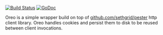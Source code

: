[![Build Status](https://travis-ci.org/coryb/oreo.svg?branch=master)](https://travis-ci.org/coryb/oreo)
[![GoDoc](https://godoc.org/github.com/coryb/oreo?status.png)](https://godoc.org/github.com/coryb/oreo)

Oreo is a simple wrapper build on top of [github.com/sethgrid/pester](http://github.com/sethgrid/pester) http client library.  Oreo handles cookies and persist them to disk to be reused between client invocations.
